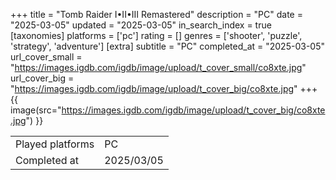 +++
title = "Tomb Raider I•II•III Remastered"
description = "PC"
date = "2025-03-05"
updated = "2025-03-05"
in_search_index = true
[taxonomies]
platforms = ['pc']
rating = []
genres = ['shooter', 'puzzle', 'strategy', 'adventure']
[extra]
subtitle = "PC"
completed_at = "2025-03-05"
url_cover_small = "https://images.igdb.com/igdb/image/upload/t_cover_small/co8xte.jpg"
url_cover_big = "https://images.igdb.com/igdb/image/upload/t_cover_big/co8xte.jpg"
+++
{{ image(src="https://images.igdb.com/igdb/image/upload/t_cover_big/co8xte.jpg") }}

|              |            |
| ------------ | ---------- |
| Played platforms    | PC |
| Completed at | 2025/03/05 |

